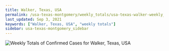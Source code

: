 ```yaml
---
title: Walker, Texas, USA
permalink: /usa-texas-montgomery/weekly_totals/usa-texas-walker-weekly_totals.html
last_updated: Sep 3, 2021
keywords: ["Walker, Texas, USA", "weekly totals"]
sidebar: usa-texas-montgomery_sidebar
---
```


![Weekly Totals of Confirmed Cases for Walker, Texas, USA](/covid_tracker/images/graphs/usa-texas-walker-weekly_totals_graph.png)
